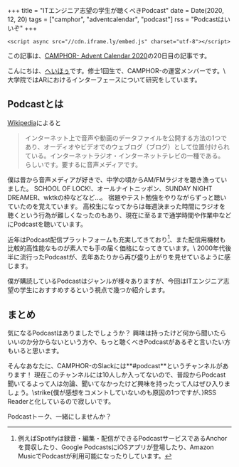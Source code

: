 +++
title = "ITエンジニア志望の学生が聴くべきPodcast"
date = Date(2020, 12, 20)
tags = ["camphor", "adventcalendar", "podcast"]
rss = "Podcastはいいぞ"
+++

~~~
<script async src="//cdn.iframe.ly/embed.js" charset="utf-8"></script>
~~~

この記事は、[CAMPHOR- Advent Calendar 2020](https://advent.camph.net/)の20日目の記事です。

こんにちは、[へいほぅ](https://twitter.com/5ebec)です。修士1回生で、CAMPHOR-の運営メンバーです。\\
大学院ではARにおけるインターフェースについて研究をしています。

## Podcastとは
[Wikipedia](https://ja.wikipedia.org/wiki/%E3%83%9D%E3%83%83%E3%83%89%E3%82%AD%E3%83%A3%E3%82%B9%E3%83%88)によると
> インターネット上で音声や動画のデータファイルを公開する方法の1つであり、オーディオやビデオでのウェブログ（ブログ）として位置付けられている。インターネットラジオ・インターネットテレビの一種である。
らしいです。要するに音声メディアです。

僕は昔から音声メディアが好きで、中学の頃からAM/FMラジオを聴き漁っていました。
SCHOOL OF LOCK!、オールナイトニッポン、SUNDAY NIGHT DREAMER、wktkの枠などなど…。
宿題やテスト勉強をやりながらずっと聴いていたのを覚えています。
高校生になってからは毎週決まった時間にラジオを聴くという行為が難しくなったのもあり、現在に至るまで通学時間や作業中などにPodcastを聴いています。

近年はPodcast配信プラットフォームも充実してきており[^配信プラットフォーム]、また配信用機材も比較的高性能なものが素人でも手の届く価格になってきています。\\
2000年代後半に流行ったPodcastが、去年あたりから再び盛り上がりを見せているように感じます。

僕が購読しているPodcastはジャンルが様々ありますが、今回はITエンジニア志望の学生におすすめするという視点で幾つか紹介します。

[^配信プラットフォーム]: 例えばSpotifyは録音・編集・配信ができるPodcastサービスであるAnchorを買収したり、Google PodcastsにiOSアプリが登場したり、Amazon MusicでPodcastが利用可能になったりしています。

<!-- ## 技術を知る

### Rebuild
まずはこれ。

技術系と言っても色々な
~~~
<div class="iframely-embed"><div class="iframely-responsive" style="height: 140px; padding-bottom: 0;"><a href="https://rebuild.fm/" data-iframely-url="//cdn.iframe.ly/AQ5ynQH"></a></div></div>
~~~

hakさん回が好きです。

これは
面接などで


最近気になっている技術はなんですか？


Rebuildで話されていることを話したそうです。



### mozaic.fm
ブラウザの動向などを知ることが出来ます。
聴いているだけで面白いです。
~~~
<div class="iframely-embed"><div class="iframely-responsive" style="height: 140px; padding-bottom: 0;"><a href="https://mozaic.fm" data-iframely-url="//cdn.iframe.ly/8iwlHIR"></a></div></div>
~~~

### Fukabori.fm

1エピソード約30分でテンポが良いです。
~~~
<div class="iframely-embed"><div class="iframely-responsive" style="height: 140px; padding-bottom: 0;"><a href="https://fukabori.fm/" data-iframely-url="//cdn.iframe.ly/c6400vn?iframe=card-small"></a></div></div>
~~~

### Misreading Chat
~~~
<div class="iframely-embed"><div class="iframely-responsive" style="height: 140px; padding-bottom: 0;"><a href="https://misreading.chat/" data-iframely-url="//cdn.iframe.ly/l9IShjk"></a></div></div>
~~~

コンピュータサイエンス周辺の論文を紹介するPodcastです。


### yatteiki.fm
技術系という括りにはなると思いますが、殆ど雑談です。
今年の10月末に、約2年ぶりに更新されてテンションが上がってるので書きました。
~~~
<div class="iframely-embed"><div class="iframely-responsive" style="height: 140px; padding-bottom: 0;"><a href="https://yatteiki.fm/" data-iframely-url="//cdn.iframe.ly/tYx8Fxx"></a></div></div>
~~~

### もぐラジオ
これは完全に俺得ですが、
VR/AR業界の
Podcastです。
動向をキャッチアップでき、

~~~
<div class="iframely-embed"><div class="iframely-responsive" style="height: 140px; padding-bottom: 0;"><a href="https://www.moguravr.com/moguradio-2/" data-iframely-url="//cdn.iframe.ly/uhGvgBc"></a></div></div>
~~~

## 企業を知る

### UIT INSIDE
LINE UIT室の開発者による「最新のフロントエンド」をキャッチアップできるPodcast
~~~
<div class="iframely-embed"><div class="iframely-responsive" style="height: 140px; padding-bottom: 0;"><a href="https://uit-inside.linecorp.com/" data-iframely-url="//cdn.iframe.ly/AYA9NDH?iframe=card-small"></a></div></div>
~~~

### ajitofm
~~~
<div class="iframely-embed"><div class="iframely-responsive" style="height: 140px; padding-bottom: 0;"><a href="https://ajito.fm/" data-iframely-url="//cdn.iframe.ly/yZ3b2EE"></a></div></div>
~~~
その関係で最近更新はあまりされていませんが、雰囲気がわかるのでおすすめです。


### mercan.fm
mercan.fmは、メルカリが運営するコンテンツプラットフォーム、mercan（メルカン）のPodcastです。メルカリのメンバーが仕事や会社について、日々の出来事についてゆるく語ります。

[mercan](https://mercan.mercari.com/)のPodcast版です。

棒読み感が凄い。

ジングルの音量が大きい
聴きづらさを感じるので改善を期待します。

~~~
<div class="iframely-embed"><div class="iframely-responsive" style="height: 140px; padding-bottom: 0;"><a href="https://mercan.mercari.com/tags/mercan-fm/" data-iframely-url="//cdn.iframe.ly/ZgVvdsF?iframe=card-small"></a></div></div>
~~~


## 英語学習

### バイリンガルニュース
~~~
<div class="iframely-embed"><div class="iframely-responsive" style="height: 140px; padding-bottom: 0;"><a href="https://bilingualnews.jp/" data-iframely-url="//cdn.iframe.ly/taWzMbx"></a></div></div>
~~~

僕がPodcastを聞き始めるきっかけとなったもの。
2013年の#1から現在に至るまでずっと聞き続けています。
技術系ではないですが、面白くてずっと聴いているPodcastです。

### TED Talks Daily
~~~
<div class="iframely-embed"><div class="iframely-responsive" style="height: 140px; padding-bottom: 0;"><a href="https://www.ted.com/about/programs-initiatives/ted-talks/ted-talks-daily" data-iframely-url="//cdn.iframe.ly/WV8oKNM?iframe=card-small"></a></div></div>
~~~


平日更新で、
通学時間で -->

## まとめ
気になるPodcastはありましたでしょうか？
興味は持ったけど何から聞いたらいいのか分からないという方や、もっと聴くべきPodcastがあるぞと言いたい方もいると思います。

そんなあなたに、CAMPHOR-のSlackには**#podcast**というチャンネルがあります！
現在このチャンネルには10人しか入ってないので、普段からPodcast聞いてるよって人は勿論、聞いてなかったけど興味を持ったって人はぜひ入りましょう。\strike{僕が感想をコメントしていないのも原因の1つですが、}RSS Readerと化しているので寂しいです。

Podcastトーク、一緒にしませんか？
